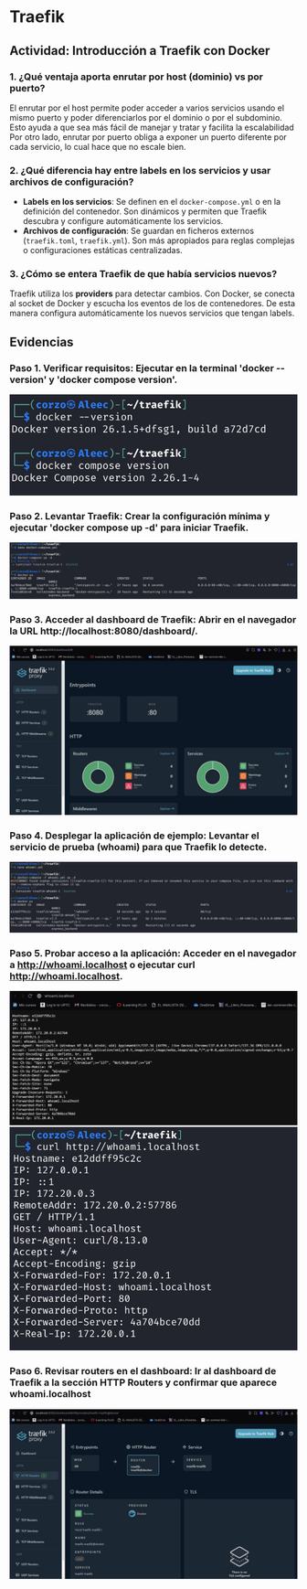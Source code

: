 # Traefik

## Actividad: Introducción a Traefik con Docker

### 1. ¿Qué ventaja aporta enrutar por host (dominio) vs por puerto?
El enrutar por el host permite poder acceder a varios servicios usando el mismo puerto y poder diferenciarlos por el dominio o por el subdominio. Esto ayuda a que sea más fácil de manejar y tratar y facilita la escalabilidad
Por otro lado, enrutar por puerto obliga a exponer un puerto diferente por cada servicio, lo cual hace que no escale bien.

### 2. ¿Qué diferencia hay entre labels en los servicios y usar archivos de configuración?
- **Labels en los servicios**: Se definen en el `docker-compose.yml` o en la definición del contenedor. Son dinámicos y permiten que Traefik descubra y configure automáticamente los servicios.
- **Archivos de configuración**: Se guardan en ficheros externos (`traefik.toml`, `traefik.yml`). Son más apropiados para reglas complejas o configuraciones estáticas centralizadas.

### 3. ¿Cómo se entera Traefik de que había servicios nuevos?
Traefik utiliza los **providers** para detectar cambios. Con Docker, se conecta al socket de Docker y escucha los eventos de los de contenedores. De esta manera configura automáticamente los nuevos servicios que tengan labels.

## Evidencias

### Paso 1. Verificar requisitos: Ejecutar en la terminal 'docker --version' y 'docker compose version'. 

![Pantallazo: salida de la terminal con las versiones de Docker y Docker Compose](imagen1.jpg)

### Paso 2. Levantar Traefik: Crear la configuración mínima y ejecutar 'docker compose up -d' para iniciar Traefik.
![Pantallazo: salida de docker compose ps mostrando que Traefik está corriendo](imagen2.jpg)

### Paso 3. Acceder al dashboard de Traefik: Abrir en el navegador la URL http://localhost:8080/dashboard/.
![Pantallazo: captura del dashboard de Traefik abierto en el navegador](imagen3.jpg)

### Paso 4. Desplegar la aplicación de ejemplo: Levantar el servicio de prueba (whoami) para que Traefik lo detecte.
![Pantallazo: terminal mostrando que el servicio de prueba se levantó correctamente](imagen4.jpg)

### Paso 5. Probar acceso a la aplicación: Acceder en el navegador a http://whoami.localhost o ejecutar curl http://whoami.localhost.
![Pantallazo: evidencia de la respuesta de la aplicación (hostname o IP del contenedor)](imagen5.jpg)
![Pantallazo: evidencia de la respuesta de la aplicación (hostname o IP del contenedor)](imagen5.1.jpg)

### Paso 6. Revisar routers en el dashboard: Ir al dashboard de Traefik a la sección HTTP Routers y confirmar que aparece whoami.localhost
![Pantallazo: captura del dashboard mostrando el router creado para la aplicación](imagen6.jpg)



